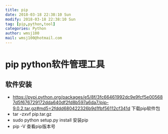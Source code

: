 ```yaml
---
title: pip
date: 2018-03-18 22:38:10 Sun
modify: 2018-03-18 22:38:10 Sun
tag: [pip,python,tool]
categories: Python
author: wmsj100
mail: wmsj100@hotmail.com
---
```


# pip python软件管理工具

## 软件安装
- https://pypi.python.org/packages/e5/8f/3fc66461992dc9e9fcf5e005687d5f676729172dda640df2fd8b597a6da7/pip-9.0.2.tar.gz#md5=2fddd680422326b9d1fbf56112cf341d 下载pip软件包
- tar -zxvf pip.tar.gz
- sudo python setup.py install 安装pip
- pip -V 查看pip版本号
